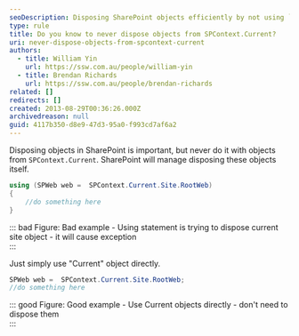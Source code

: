 ```yaml
---
seoDescription: Disposing SharePoint objects efficiently by not using `SPContext.Current` objects that SharePoint manages itself.
type: rule
title: Do you know to never dispose objects from SPContext.Current?
uri: never-dispose-objects-from-spcontext-current
authors:
  - title: William Yin
    url: https://ssw.com.au/people/william-yin
  - title: Brendan Richards
    url: https://ssw.com.au/people/brendan-richards
related: []
redirects: []
created: 2013-08-29T00:36:26.000Z
archivedreason: null
guid: 4117b350-d8e9-47d3-95a0-f993cd7af6a2
---
```


Disposing objects in SharePoint is important, but never do it with objects from `SPContext.Current`. SharePoint will manage disposing these objects itself.

<!--endintro-->

```csharp
using (SPWeb web =  SPContext.Current.Site.RootWeb)
{
    //do something here
}
```

::: bad
Figure: Bad example - Using statement is trying to dispose current site object - it will cause exception  
:::

Just simply use "Current" object directly.

```csharp
SPWeb web =  SPContext.Current.Site.RootWeb;
//do something here
```

::: good
Figure: Good example - Use Current objects directly - don't need to dispose them  
:::


